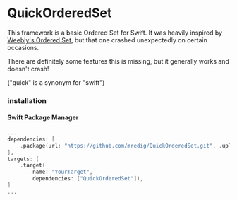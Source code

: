 # QuickOrderedSet

This framework is a basic Ordered Set for Swift. It was heavily inspired by [Weebly's Ordered Set](https://github.com/Weebly/OrderedSet), but that one crashed unexpectedly on certain occasions.

There are definitely some features this is missing, but it generally works and doesn't crash!

("quick" is a synonym for "swift")

### installation

#### Swift Package Manager

```swift
...
dependencies: [
	.package(url: "https://github.com/mredig/QuickOrderedSet.git", .upToNextMinor(from: "0.5.0"))
],
targets: [
	.target(
		name: "YourTarget",
		dependencies: ["QuickOrderedSet"]),
]
...
```
